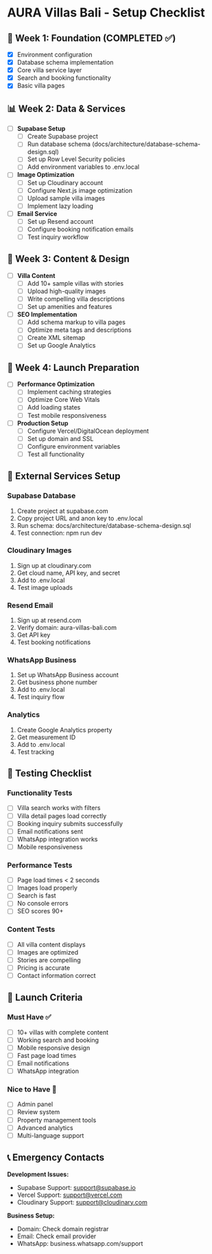 # AURA Villas Bali - Setup Checklist

## 🚀 Week 1: Foundation (COMPLETED ✅)
- [x] Environment configuration
- [x] Database schema implementation
- [x] Core villa service layer
- [x] Search and booking functionality
- [x] Basic villa pages

## 📊 Week 2: Data & Services
- [ ] **Supabase Setup**
  - [ ] Create Supabase project
  - [ ] Run database schema (docs/architecture/database-schema-design.sql)
  - [ ] Set up Row Level Security policies
  - [ ] Add environment variables to .env.local

- [ ] **Image Optimization**
  - [ ] Set up Cloudinary account
  - [ ] Configure Next.js image optimization
  - [ ] Upload sample villa images
  - [ ] Implement lazy loading

- [ ] **Email Service**
  - [ ] Set up Resend account
  - [ ] Configure booking notification emails
  - [ ] Test inquiry workflow

## 🎨 Week 3: Content & Design
- [ ] **Villa Content**
  - [ ] Add 10+ sample villas with stories
  - [ ] Upload high-quality images
  - [ ] Write compelling villa descriptions
  - [ ] Set up amenities and features

- [ ] **SEO Implementation**
  - [ ] Add schema markup to villa pages
  - [ ] Optimize meta tags and descriptions
  - [ ] Create XML sitemap
  - [ ] Set up Google Analytics

## 🚀 Week 4: Launch Preparation
- [ ] **Performance Optimization**
  - [ ] Implement caching strategies
  - [ ] Optimize Core Web Vitals
  - [ ] Add loading states
  - [ ] Test mobile responsiveness

- [ ] **Production Setup**
  - [ ] Configure Vercel/DigitalOcean deployment
  - [ ] Set up domain and SSL
  - [ ] Configure environment variables
  - [ ] Test all functionality

## 🔧 External Services Setup

### Supabase Database
1. Create project at supabase.com
2. Copy project URL and anon key to .env.local
3. Run schema: docs/architecture/database-schema-design.sql
4. Test connection: npm run dev

### Cloudinary Images
1. Sign up at cloudinary.com
2. Get cloud name, API key, and secret
3. Add to .env.local
4. Test image uploads

### Resend Email
1. Sign up at resend.com
2. Verify domain: aura-villas-bali.com
3. Get API key
4. Test booking notifications

### WhatsApp Business
1. Set up WhatsApp Business account
2. Get business phone number
3. Add to .env.local
4. Test inquiry flow

### Analytics
1. Create Google Analytics property
2. Get measurement ID
3. Add to .env.local
4. Test tracking

## 📱 Testing Checklist

### Functionality Tests
- [ ] Villa search works with filters
- [ ] Villa detail pages load correctly
- [ ] Booking inquiry submits successfully
- [ ] Email notifications sent
- [ ] WhatsApp integration works
- [ ] Mobile responsiveness

### Performance Tests
- [ ] Page load times < 2 seconds
- [ ] Images load properly
- [ ] Search is fast
- [ ] No console errors
- [ ] SEO scores 90+

### Content Tests
- [ ] All villa content displays
- [ ] Images are optimized
- [ ] Stories are compelling
- [ ] Pricing is accurate
- [ ] Contact information correct

## 🎯 Launch Criteria

### Must Have ✅
- [ ] 10+ villas with complete content
- [ ] Working search and booking
- [ ] Mobile responsive design
- [ ] Fast page load times
- [ ] Email notifications
- [ ] WhatsApp integration

### Nice to Have 🎁
- [ ] Admin panel
- [ ] Review system
- [ ] Property management tools
- [ ] Advanced analytics
- [ ] Multi-language support

## 📞 Emergency Contacts

**Development Issues:**
- Supabase Support: support@supabase.io
- Vercel Support: support@vercel.com
- Cloudinary Support: support@cloudinary.com

**Business Setup:**
- Domain: Check domain registrar
- Email: Check email provider
- WhatsApp: business.whatsapp.com/support